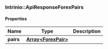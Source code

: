 

[//]: # (CLASS:Intrinio::ApiResponseForexPairs)

[//]: # (KIND:object)

### Intrinio::ApiResponseForexPairs

#### Properties

[//]: # (START_DEFINITION)

Name | Type | Description
------------ | ------------- | -------------
**pairs** | [**Array&lt;ForexPair&gt;**](ForexPair.md) |  &nbsp;

[//]: # (END_DEFINITION)


[//]: # (CONTAINED_CLASS:Intrinio::ForexPair)



